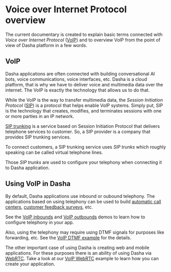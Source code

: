 # Voice over Internet Protocol overview

The current documentary is created to explain basic terms connected with *Voice over Internet Protocol* ([VoIP](https://en.wikipedia.org/wiki/Voice_over_IP)) and to overview VoIP from the point of view of Dasha platform in a few words.

## VoIP

Dasha applications are often connected with building conversational AI bots, voice communications, voice interfaces, etc. 
Dasha is a cloud platform, that is why we have to deliver voice and multimedia data over the internet.
The VoIP is exactly the technology that allows us to do that.

While the VoIP is the way to transfer multimedia data, the *Session Initiation Protocol* ([SIP](https://en.wikipedia.org/wiki/Session_Initiation_Protocol)) is a protocol that helps enable VoIP systems.
Simply put, SIP is the technology that creates, modifies, and terminates sessions with one or more parties in an IP network.

[SIP trunking](https://en.wikipedia.org/wiki/SIP_trunking) is a service based on Session Initiation Protocol that delivers telephone services to customer.
So, a SIP provider is a company that provides SIP trunking services.

To connect customers, a SIP trunking service uses *SIP trunks* which roughly speaking can be called virtual telephone lines.

Those *SIP trunks* are used to configure your telephony when connecting it to Dasha application.

## Using VoIP in Dasha

By default, Dasha applications use inbound or oubound telephony.
The applications based on using telephony can be used to build [automatic call centers](https://github.com/dasha-samples/automated-hotel-receptionist), [customer feedback surveys](https://github.com/dasha-samples/customer-feedback-survey), etc.

See the [VoIP inbounds](../VoIP%20inbounds) and [VoIP outbounds](../VoIP%20outbounds) demos to learn how to configure telephony in your app.

Also, using the telephony may require using DTMF signals for purposes like forwarding, etc.
See the [VoIP DTMF example](../VoIP%20Using%20DTMF) for the details.

The other important case of using Dasha is creating web and mobile applications.
For these purposes there is an ability of using Dasha via [WebRTC](https://en.wikipedia.org/wiki/WebRTC).
Take a look at our [VoIP WebRTC](../VoIP%20WebRTC) example to learn how you can create your application.
